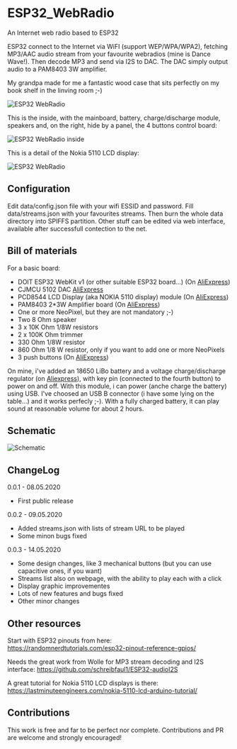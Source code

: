 # ESP32_WebRadio
An Internet web radio based to ESP32

ESP32 connect to the Internet via WiFI (support WEP/WPA/WPA2), fetching MP3/AAC audio stream from your favourite webradios (mine is Dance Wave!). Then decode MP3 and send via I2S to DAC. The DAC simply output audio to a PAM8403 3W amplifier.

My grandpa made for me a fantastic wood case that sits perfectly on my book shelf in the linving room ;-)

![ESP32 WebRadio](https://raw.githubusercontent.com/michelep/ESP32_WebRadio/master/images/esp32_webradio_overview.jpg)

This is the inside, with the mainboard, battery, charge/discharge module, speakers and, on the right, hide by a panel, the 4 buttons control board:

![ESP32 WebRadio inside](https://raw.githubusercontent.com/michelep/ESP32_WebRadio/master/images/esp32_webradio_inside.jpg)

This is a detail of the Nokia 5110 LCD display:

![ESP32 WebRadio](https://raw.githubusercontent.com/michelep/ESP32_WebRadio/master/images/esp32_webradio_front.jpg)

## Configuration

Edit data/config.json file with your wifi ESSID and password. Fill data/streams.json with your favourites streams. Then burn the whole data directory into SPIFFS partition. Other stuff can be edited via web interface, available after successfull contection to the net. 

## Bill of materials

For a basic board:

- DOIT ESP32 WebKit v1 (or other suitable ESP32 board...) (On [AliExpress](https://it.aliexpress.com/item/4000141080480.html))
- CJMCU 5102 DAC [AliExpress](https://it.aliexpress.com/item/33023894667.html)
- PCD8544 LCD Display (aka NOKIA 5110 display) module (On [AliExpress](https://it.aliexpress.com/item/32959195226.html))
- PAM8403 2*3W Amplifier board (On [AliExpress](https://it.aliexpress.com/item/32968752490.html))
- One or more NeoPixel, but they are not mandatory ;-)
- Two 8 Ohm speaker
- 3 x 10K Ohm 1/8W resistors
- 2 x 100K Ohm trimmer
- 330 Ohm 1/8W resistor
- 860 Ohm 1/8 W resistor, only if you want to add one or more NeoPixels
- 3 push buttons (On [AliExpress](https://it.aliexpress.com/item/32995191209.html))

On mine, i've added an 18650 LiBo battery and a voltage charge/discharge regulator (on [Aliexpress](https://it.aliexpress.com/item/32824032545.html)), with key pin (connected to the fourth button) to power on and off. With this module, i can power (anche charge the battery) 
using USB. I've choosed an USB B connector (i have some lying on the table...) and it works perfecly ;-). With a fully charged battery, it can play sound at reasonable volume for about 2 hours.

## Schematic
![Schematic](https://raw.githubusercontent.com/michelep/ESP32_WebRadio/master/images/schematic.png)

## ChangeLog

0.0.1 - 08.05.2020 
  - First public release

0.0.2 - 09.05.2020
  - Added streams.json with lists of stream URL to be played
  - Some minon bugs fixed

0.0.3 - 14.05.2020
  - Some design changes, like 3 mechanical buttons (but you can use capacitive ones, if you want)
  - Streams list also on webpage, with the ability to play each with a click
  - Display graphic improvementes
  - Lots of new features and bugs fixed
  - Other minor changes

## Other resources

Start with ESP32 pinouts from here: https://randomnerdtutorials.com/esp32-pinout-reference-gpios/

Needs the great work from Wolle for MP3 stream decoding and I2S interface: https://github.com/schreibfaul1/ESP32-audioI2S

A great tutorial for Nokia 5110 LCD displays is there: https://lastminuteengineers.com/nokia-5110-lcd-arduino-tutorial/

## Contributions

This work is free and far to be perfect nor complete. Contributions and PR are welcome and strongly encouraged!
